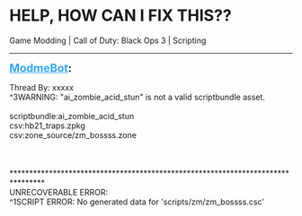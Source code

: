 # HELP, HOW CAN I FIX THIS??
Game Modding | Call of Duty: Black Ops 3 | Scripting

---
<strong style="font-size: 1.4em;"><span style="text-decoration: underline;text-decoration-color: #34a7f9;"><span style="color:#34a7f9;">ModmeBot</span></span>:</strong>

<p>Thread By: xxxxx<br />^3WARNING: &quot;ai_zombie_acid_stun&quot; is not a valid scriptbundle asset.<br /> <br />scriptbundle:ai_zombie_acid_stun<br />csv:hb21_traps.zpkg<br />csv:zone_source/zm_bossss.zone<br /> <br /> <br /> <br />********************************************************************************<br />UNRECOVERABLE ERROR:<br />^1SCRIPT ERROR: No generated data for &#39;scripts/zm/zm_bossss.csc&#39;</p>
